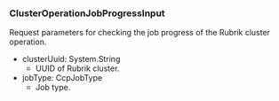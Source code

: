 ### ClusterOperationJobProgressInput
Request parameters for checking the job progress of the Rubrik cluster operation.

- clusterUuid: System.String
  - UUID of Rubrik cluster.
- jobType: CcpJobType
  - Job type.
